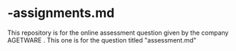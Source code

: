 # -assignments.md
This repository is for the online assessment question given by the company AGETWARE . This one is for the question titled "assessment.md"
